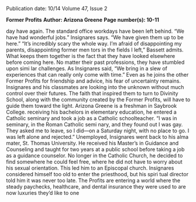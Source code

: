 Publication date: 10/14
Volume 47, Issue 2

**Former Profits**
**Author: Arizona Greene**
**Page number(s): 10-11**

day have again. The standard office workdays have 
been left behind. 
“We have had wonderful jobs.” Insignares says. 
“We have given them up to be here.”
 “It’s incredibly scary the whole way. I’m afraid of 
disappointing my parents, disappointing former men­
tors in the fields I left,” Bassett admits.
What keeps them together is the fact that they 
have looked elsewhere before coming here. No matter 
their past professions, they have stumbled upon simi­
lar challenges. As Insignares said, “We bring in a slew 
of experiences that can really only come with time.” 
Even as he joins the other Former Profits for 
friendship and advice, his fear of uncertainty remains. 
Insignares and his classmates are looking into the 
unknown without much control over their futures. 
The faith that inspired them to turn to Divinity School, 
along with the community created by the Former 
Profits, will have to guide them toward the light.
Arizona Greene is a freshman 
in Saybrook College.
receiving his bachelors in elementary education, 
he entered a Catholic seminary and took a job as a 
Catholic schoolteacher.
“I was in seminary, in the Roman Catholic semi­
nary, and they found out I was gay. They asked me to 
leave, so I did—on a Saturday night, with no place to 
go. I was left alone and rejected.” 
Unemployed, Insignares went back to his 
alma mater, St. Thomas University. He received his 
Master’s in Guidance and Counseling and taught 
for two years at a public school before taking a job 
as a guidance counselor.
No longer in the Catholic Church, he decided to 
find somewhere he could feel free, where he did not 
have to worry about his sexual orientation. This led 
him to an Episcopal church. Insignares considered 
himself too old to enter the priesthood, but his spiri­
tual director told him it was never too late. 
The Profits are entering a world where the steady 
paychecks, healthcare, and dental insurance they 
were used to are now luxuries they’d like to one